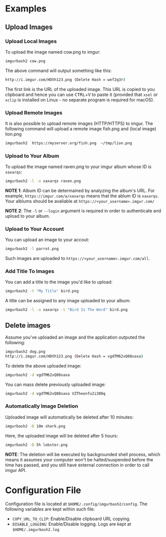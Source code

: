 # Examples

## Upload Images

### Upload Local Images

To upload the image named cow.png to imgur:
```bash
imgurbash2 cow.png
```
The above command will output something like this:
```bash
http://i.imgur.com/HDVh123.png (Delete Hash = wef2q3r)

```
The first link is the URL of the uploaded image. This URL is copied to you clipboard
and hence you can use <kbd>CTRL</kbd>+<kbd>V</kbd> to paste it (provided that `xsel`
or `xclip` is installed on Linux - no separate program is required for macOS).


### Upload Remote Images

It is also possible to upload remote images (HTTP/HTTPS) to imgur.  The following command
will upload a remote image fish.png and (local image) lion.png
```bash
imgurbash2  https://myserver.org/fish.png  ~/tmp/lion.png
```


### Upload to Your Album

To upload the image named raven.png to your imgur album whose ID is `xaxarqs`:
```bash
imgurbash2 -l -a xaxarqs raven.png
```

**NOTE 1**:  Album ID can be determained by analyzing the album's URL.  For example,
`https://imgur.com/a/xaxarqs` means that the ablum ID is `xaxarqs`.  Your alblums should be
avaliable at `https://<your_username>.imgur.com/`

**NOTE 2**:  The `-l` or `--login` argument is required in order to authenticate and upload to
your album.


### Upload to Your Account

You can upload an image to your accout:
```bash
imgurbash2 -l parrot.png
```

Such images are uploaded to `https://<your_username>.imgur.com/all`.

### Add Title To Images

You can add a title to the image you'd like to upload:
```bash
imgurbash2 -t "My Title" bird.png
```

A title can be assigned to any image uploaded to your album:
```bash
imgurbash2 -l -a xaxarqs -t "Bird Is The Word" bird.png
```


## Delete images

Assume you've uploaded an image and the application outputed the following:

```bash
imgurbash2 dog.png
http://i.imgur.com/HDVh123.png (Delete Hash = vgdTM62vQ08xaxa)
```

To delete the above uploaded image:
```bash
imgurbash2 -d vgdTM62vQ08xaxa
```

You can mass delete previously uploaded image:
```bash
imgurbash2 -d vgdTM62vQ08xaxa VZTheonfu2i300q
```


### Automatically Image Deletion

Uploaded image will automatically be deleted after 10 minutes:

```bash
imgurbash2 -D 10m shark.png
```

Here, the uploaded image will be deleted after 5 hours:

```bash
imgurbash2 -D 5h lobster.png
```

**NOTE**:  The deletion will be executed by backgrounded shell process,
which means it assumes your computer won't be halted/suspended
before the time has passed, and you still have external connection
in order to call imgur API.



# Configuration File

Configuration file is located at `$HOME/.config/imgurbash2/config`.  The 
following variables are kept within such file:

* `COPY_URL_TO_CLIP`:  Enable/Disable clipboard URL copying.
* `DISABLE_LOGGING`:  Enable/Disable logging.  Logs are kept at `$HOME/.imgurbash2.log`
